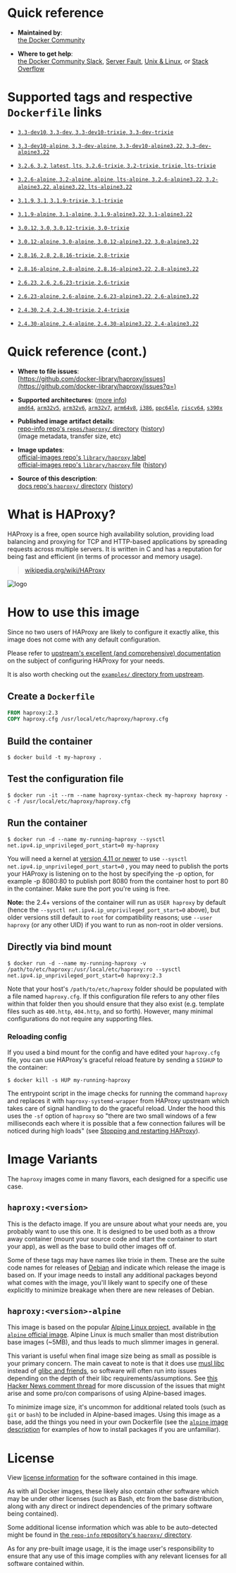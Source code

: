 <!--

********************************************************************************

WARNING:

    DO NOT EDIT "haproxy/README.md"

    IT IS AUTO-GENERATED

    (from the other files in "haproxy/" combined with a set of templates)

********************************************************************************

-->

# Quick reference

-	**Maintained by**:  
	[the Docker Community](https://github.com/docker-library/haproxy)

-	**Where to get help**:  
	[the Docker Community Slack](https://dockr.ly/comm-slack), [Server Fault](https://serverfault.com/help/on-topic), [Unix & Linux](https://unix.stackexchange.com/help/on-topic), or [Stack Overflow](https://stackoverflow.com/help/on-topic)

# Supported tags and respective `Dockerfile` links

-	[`3.3-dev10`, `3.3-dev`, `3.3-dev10-trixie`, `3.3-dev-trixie`](https://github.com/docker-library/haproxy/blob/be4757e151254dc143f8dfb7cc25b39df8a01543/3.3/Dockerfile)

-	[`3.3-dev10-alpine`, `3.3-dev-alpine`, `3.3-dev10-alpine3.22`, `3.3-dev-alpine3.22`](https://github.com/docker-library/haproxy/blob/be4757e151254dc143f8dfb7cc25b39df8a01543/3.3/alpine/Dockerfile)

-	[`3.2.6`, `3.2`, `latest`, `lts`, `3.2.6-trixie`, `3.2-trixie`, `trixie`, `lts-trixie`](https://github.com/docker-library/haproxy/blob/04b2168ff76f90727c02f01cb719f655e768f6fd/3.2/Dockerfile)

-	[`3.2.6-alpine`, `3.2-alpine`, `alpine`, `lts-alpine`, `3.2.6-alpine3.22`, `3.2-alpine3.22`, `alpine3.22`, `lts-alpine3.22`](https://github.com/docker-library/haproxy/blob/04b2168ff76f90727c02f01cb719f655e768f6fd/3.2/alpine/Dockerfile)

-	[`3.1.9`, `3.1`, `3.1.9-trixie`, `3.1-trixie`](https://github.com/docker-library/haproxy/blob/0d89f493da93a6e40d26926929cf12bf95fbec5b/3.1/Dockerfile)

-	[`3.1.9-alpine`, `3.1-alpine`, `3.1.9-alpine3.22`, `3.1-alpine3.22`](https://github.com/docker-library/haproxy/blob/0d89f493da93a6e40d26926929cf12bf95fbec5b/3.1/alpine/Dockerfile)

-	[`3.0.12`, `3.0`, `3.0.12-trixie`, `3.0-trixie`](https://github.com/docker-library/haproxy/blob/0390f3e72676323955e3a7d230393c7b5478f0b0/3.0/Dockerfile)

-	[`3.0.12-alpine`, `3.0-alpine`, `3.0.12-alpine3.22`, `3.0-alpine3.22`](https://github.com/docker-library/haproxy/blob/0390f3e72676323955e3a7d230393c7b5478f0b0/3.0/alpine/Dockerfile)

-	[`2.8.16`, `2.8`, `2.8.16-trixie`, `2.8-trixie`](https://github.com/docker-library/haproxy/blob/97dd996d667932ef9359dcb8f2b3242eb54b253e/2.8/Dockerfile)

-	[`2.8.16-alpine`, `2.8-alpine`, `2.8.16-alpine3.22`, `2.8-alpine3.22`](https://github.com/docker-library/haproxy/blob/97dd996d667932ef9359dcb8f2b3242eb54b253e/2.8/alpine/Dockerfile)

-	[`2.6.23`, `2.6`, `2.6.23-trixie`, `2.6-trixie`](https://github.com/docker-library/haproxy/blob/926111706a0ffd8b815e1edfd317aae52d06d083/2.6/Dockerfile)

-	[`2.6.23-alpine`, `2.6-alpine`, `2.6.23-alpine3.22`, `2.6-alpine3.22`](https://github.com/docker-library/haproxy/blob/926111706a0ffd8b815e1edfd317aae52d06d083/2.6/alpine/Dockerfile)

-	[`2.4.30`, `2.4`, `2.4.30-trixie`, `2.4-trixie`](https://github.com/docker-library/haproxy/blob/c55eb01d1a1866a421e20e21bace391080fc58ba/2.4/Dockerfile)

-	[`2.4.30-alpine`, `2.4-alpine`, `2.4.30-alpine3.22`, `2.4-alpine3.22`](https://github.com/docker-library/haproxy/blob/c55eb01d1a1866a421e20e21bace391080fc58ba/2.4/alpine/Dockerfile)

# Quick reference (cont.)

-	**Where to file issues**:  
	[https://github.com/docker-library/haproxy/issues](https://github.com/docker-library/haproxy/issues?q=)

-	**Supported architectures**: ([more info](https://github.com/docker-library/official-images#architectures-other-than-amd64))  
	[`amd64`](https://hub.docker.com/r/amd64/haproxy/), [`arm32v5`](https://hub.docker.com/r/arm32v5/haproxy/), [`arm32v6`](https://hub.docker.com/r/arm32v6/haproxy/), [`arm32v7`](https://hub.docker.com/r/arm32v7/haproxy/), [`arm64v8`](https://hub.docker.com/r/arm64v8/haproxy/), [`i386`](https://hub.docker.com/r/i386/haproxy/), [`ppc64le`](https://hub.docker.com/r/ppc64le/haproxy/), [`riscv64`](https://hub.docker.com/r/riscv64/haproxy/), [`s390x`](https://hub.docker.com/r/s390x/haproxy/)

-	**Published image artifact details**:  
	[repo-info repo's `repos/haproxy/` directory](https://github.com/docker-library/repo-info/blob/master/repos/haproxy) ([history](https://github.com/docker-library/repo-info/commits/master/repos/haproxy))  
	(image metadata, transfer size, etc)

-	**Image updates**:  
	[official-images repo's `library/haproxy` label](https://github.com/docker-library/official-images/issues?q=label%3Alibrary%2Fhaproxy)  
	[official-images repo's `library/haproxy` file](https://github.com/docker-library/official-images/blob/master/library/haproxy) ([history](https://github.com/docker-library/official-images/commits/master/library/haproxy))

-	**Source of this description**:  
	[docs repo's `haproxy/` directory](https://github.com/docker-library/docs/tree/master/haproxy) ([history](https://github.com/docker-library/docs/commits/master/haproxy))

# What is HAProxy?

HAProxy is a free, open source high availability solution, providing load balancing and proxying for TCP and HTTP-based applications by spreading requests across multiple servers. It is written in C and has a reputation for being fast and efficient (in terms of processor and memory usage).

> [wikipedia.org/wiki/HAProxy](https://en.wikipedia.org/wiki/HAProxy)

![logo](https://raw.githubusercontent.com/docker-library/docs/4da3e2446a4c257c3a32faac6256bee81f770316/haproxy/logo.png)

# How to use this image

Since no two users of HAProxy are likely to configure it exactly alike, this image does not come with any default configuration.

Please refer to [upstream's excellent (and comprehensive) documentation](https://docs.haproxy.org/) on the subject of configuring HAProxy for your needs.

It is also worth checking out the [`examples/` directory from upstream](http://git.haproxy.org/?p=haproxy-2.3.git;a=tree;f=examples).

## Create a `Dockerfile`

```dockerfile
FROM haproxy:2.3
COPY haproxy.cfg /usr/local/etc/haproxy/haproxy.cfg
```

## Build the container

```console
$ docker build -t my-haproxy .
```

## Test the configuration file

```console
$ docker run -it --rm --name haproxy-syntax-check my-haproxy haproxy -c -f /usr/local/etc/haproxy/haproxy.cfg
```

## Run the container

```console
$ docker run -d --name my-running-haproxy --sysctl net.ipv4.ip_unprivileged_port_start=0 my-haproxy
```

You will need a kernel at [version 4.11 or newer](https://github.com/moby/moby/issues/8460#issuecomment-312459310) to use `--sysctl net.ipv4.ip_unprivileged_port_start=0` , you may need to publish the ports your HAProxy is listening on to the host by specifying the -p option, for example -p 8080:80 to publish port 8080 from the container host to port 80 in the container. Make sure the port you're using is free.

**Note:** the 2.4+ versions of the container will run as `USER haproxy` by default (hence the `--sysctl net.ipv4.ip_unprivileged_port_start=0` above), but older versions still default to `root` for compatibility reasons; use `--user haproxy` (or any other UID) if you want to run as non-root in older versions.

## Directly via bind mount

```console
$ docker run -d --name my-running-haproxy -v /path/to/etc/haproxy:/usr/local/etc/haproxy:ro --sysctl net.ipv4.ip_unprivileged_port_start=0 haproxy:2.3
```

Note that your host's `/path/to/etc/haproxy` folder should be populated with a file named `haproxy.cfg`. If this configuration file refers to any other files within that folder then you should ensure that they also exist (e.g. template files such as `400.http`, `404.http`, and so forth). However, many minimal configurations do not require any supporting files.

### Reloading config

If you used a bind mount for the config and have edited your `haproxy.cfg` file, you can use HAProxy's graceful reload feature by sending a `SIGHUP` to the container:

```console
$ docker kill -s HUP my-running-haproxy
```

The entrypoint script in the image checks for running the command `haproxy` and replaces it with `haproxy-systemd-wrapper` from HAProxy upstream which takes care of signal handling to do the graceful reload. Under the hood this uses the `-sf` option of `haproxy` so "there are two small windows of a few milliseconds each where it is possible that a few connection failures will be noticed during high loads" (see [Stopping and restarting HAProxy](http://www.haproxy.org/download/2.3/doc/management.txt)).

# Image Variants

The `haproxy` images come in many flavors, each designed for a specific use case.

## `haproxy:<version>`

This is the defacto image. If you are unsure about what your needs are, you probably want to use this one. It is designed to be used both as a throw away container (mount your source code and start the container to start your app), as well as the base to build other images off of.

Some of these tags may have names like trixie in them. These are the suite code names for releases of [Debian](https://wiki.debian.org/DebianReleases) and indicate which release the image is based on. If your image needs to install any additional packages beyond what comes with the image, you'll likely want to specify one of these explicitly to minimize breakage when there are new releases of Debian.

## `haproxy:<version>-alpine`

This image is based on the popular [Alpine Linux project](https://alpinelinux.org), available in [the `alpine` official image](https://hub.docker.com/_/alpine). Alpine Linux is much smaller than most distribution base images (~5MB), and thus leads to much slimmer images in general.

This variant is useful when final image size being as small as possible is your primary concern. The main caveat to note is that it does use [musl libc](https://musl.libc.org) instead of [glibc and friends](https://www.etalabs.net/compare_libcs.html), so software will often run into issues depending on the depth of their libc requirements/assumptions. See [this Hacker News comment thread](https://news.ycombinator.com/item?id=10782897) for more discussion of the issues that might arise and some pro/con comparisons of using Alpine-based images.

To minimize image size, it's uncommon for additional related tools (such as `git` or `bash`) to be included in Alpine-based images. Using this image as a base, add the things you need in your own Dockerfile (see the [`alpine` image description](https://hub.docker.com/_/alpine/) for examples of how to install packages if you are unfamiliar).

# License

View [license information](http://www.haproxy.org/download/1.5/doc/LICENSE) for the software contained in this image.

As with all Docker images, these likely also contain other software which may be under other licenses (such as Bash, etc from the base distribution, along with any direct or indirect dependencies of the primary software being contained).

Some additional license information which was able to be auto-detected might be found in [the `repo-info` repository's `haproxy/` directory](https://github.com/docker-library/repo-info/tree/master/repos/haproxy).

As for any pre-built image usage, it is the image user's responsibility to ensure that any use of this image complies with any relevant licenses for all software contained within.
